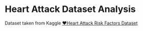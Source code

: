 # Heart Attack Dataset Analysis

Dataset taken from Kaggle
[❤️Heart Attack Risk Factors Dataset](https://www.kaggle.com/datasets/waqi786/heart-attack-dataset)
